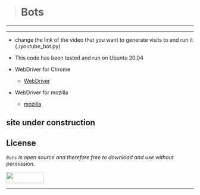 > # Bots
---
---
* change the link of the video that you want to generate visits to and run it (./youtube_bot.py)
* This code has been tested and run on Ubuntu 20.04
* WebDriver for Chrome
  * [WebDriver](https://sites.google.com/a/chromium.org/chromedriver/home)

* WebDriver for mozilla
  * [mozilla](https://developer.mozilla.org/en-US/docs/Web/WebDriver)

site under construction
---

## License
*`Bots` is open source and therefore free to download and use without permission.*

<a href="url"><img src="https://www.holbertonschool.com/holberton-logo.png" align="middle" width="100" height="30"></a>

---